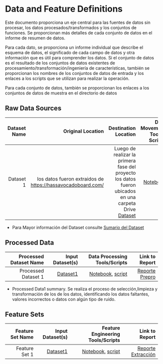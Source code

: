 # Data and Feature Definitions

Este documento proporciona un eje central para las fuentes de datos sin procesar, los datos procesados/transformados y los conjuntos de funciones. Se proporcionan más detalles de cada conjunto de datos en el informe de resumen de datos.

Para cada dato, se proporciona un informe individual que describe el esquema de datos, el significado de cada campo de datos y otra información que es útil para comprender los datos. Si el conjunto de datos es el resultado de los conjuntos de datos existentes de procesamiento/transformación/ingeniería de características, también se proporcionan los nombres de los conjuntos de datos de entrada y los enlaces a los scripts que se utilizan para realizar la operación.

Para cada conjunto de datos, también se proporcionan los enlaces a los conjuntos de datos de muestra en el directorio de datos  

## Raw Data Sources

| Dataset Name | Original Location   | Destination Location  | Data Movement Tools / Scripts | Link to Report |
| ---:| ---: | ---: | ---: | -----: |
| Dataset 1 | los datos fueron extraidos de https://hassavocadoboard.com/ | Luego de realizar la primera fase del proyecto los datos fueron ubicados en una carpeta Drive [Dataset](https://docs.google.com/spreadsheets/d/1fHdpdgPA7kLffB1pF8g76FjyZfAGQoTUp6dNY12TcJc/edit?usp=sharing)| [Notebook](https://colab.research.google.com/drive/1wCf37UxrxbBZgMYVwoMkG4CdeYVyd0kP?usp=sharing) | [Dataset 1 Report](data_dictionary.md)|

* Para Mayor información del Dataset consulte [Sumario del Dataset](data_dictionary.md)

## Processed Data
| Processed Dataset Name | Input Dataset(s)   | Data Processing Tools/Scripts | Link to Report |
| ---:| ---: | ---: | ---: | 
| Processed Dataset 1 | [Dataset1](https://docs.google.com/spreadsheets/d/1fHdpdgPA7kLffB1pF8g76FjyZfAGQoTUp6dNY12TcJc/edit?usp=sharing) |[Notebook](https://colab.research.google.com/drive/1wCf37UxrxbBZgMYVwoMkG4CdeYVyd0kP?usp=sharing), [script](/scripts/preprocessing/prepro.py)| [Reporte Prepro](/scripts/preprocessing/Report_feature_extraction)|

* Processed Data1 summary. Se realiza el proceso de selección,limpieza y transformación de los de los datos, identificando los datos faltantes, valores incorrectos o datos con algún tipo de ruido.


## Feature Sets

| Feature Set Name | Input Dataset(s)   | Feature Engineering Tools/Scripts | Link to Report |
| ---:| ---: | ---: | ---: | 
| Feature Set 1 | [Dataset1](https://docs.google.com/spreadsheets/d/1fHdpdgPA7kLffB1pF8g76FjyZfAGQoTUp6dNY12TcJc/edit?usp=sharing) | [Notebook](https://colab.research.google.com/drive/1wCf37UxrxbBZgMYVwoMkG4CdeYVyd0kP?usp=sharing), [script](/scripts/eda/Extr.py)| [Reporte Extracción](/scripts/eda/Report_Extr.txt)

